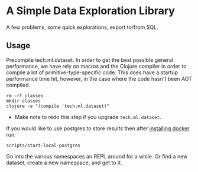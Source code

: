 # A Simple Data Exploration Library

A few problems, some quick explorations, export to/from SQL.


## Usage

Precompile tech.ml.dataset.  In order to get the best possible general performance,
we have rely on macros and the Clojure compiler in order to compile a lot of
primitive-type-specific code.  This does have a startup performance time hit, however, in
the case where the code hasn't been AOT compiled.

```console
rm -rf classes
mkdir classes
clojure -e "(compile 'tech.ml.dataset)"
```

- Make note to redo this step if you upgrade `tech.ml.dataset`.



If you would like to use postgres to store results then after 
[installing docker](https://docs.docker.com/get-docker/) run:

```console
scripts/start-local-postgres
```

Go into the various namespaces an REPL around for a while.  Or 
find a new dataset, create a new namespace, and get to it.
